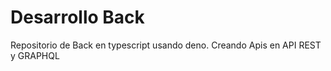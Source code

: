 # Desarrollo Back


Repositorio de Back en typescript usando deno.
Creando Apis en API REST y GRAPHQL

